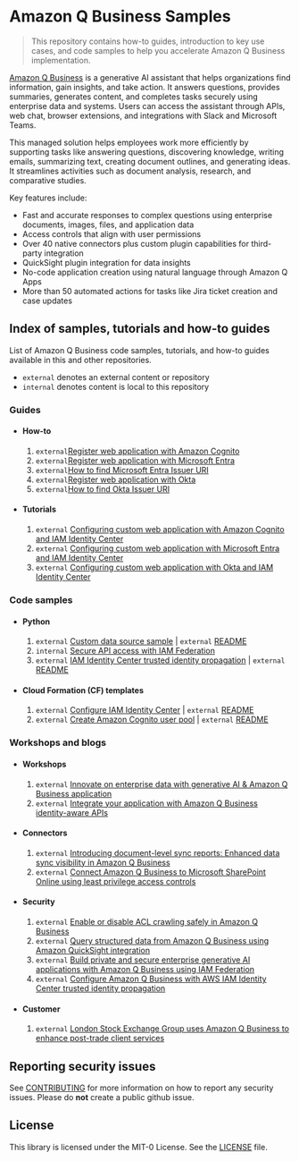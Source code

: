 # Amazon Q Business Samples

> This repository contains how-to guides, introduction to key use cases, and code samples to help you accelerate Amazon Q Business implementation.

[Amazon Q Business](https://docs.aws.amazon.com/amazonq/latest/qbusiness-ug/what-is.html) is a generative AI assistant that helps organizations find information, gain insights, and take action. It answers questions, provides summaries, generates content, and completes tasks securely using enterprise data and systems. Users can access the assistant through APIs, web chat, browser extensions, and integrations with Slack and Microsoft Teams.

This managed solution helps employees work more efficiently by supporting tasks like answering questions, discovering knowledge, writing emails, summarizing text, creating document outlines, and generating ideas. It streamlines activities such as document analysis, research, and comparative studies.

Key features include:
- Fast and accurate responses to complex questions using enterprise documents, images, files, and application data
- Access controls that align with user permissions
- Over 40 native connectors plus custom plugin capabilities for third-party integration
- QuickSight plugin integration for data insights
- No-code application creation using natural language through Amazon Q Apps
- More than 50 automated actions for tasks like Jira ticket creation and case updates


## Index of samples, tutorials and how-to guides
List of Amazon Q Business code samples, tutorials, and how-to guides available in this and other repositories.

* `external` denotes an external content or repository
* `internal` denotes content is local to this repository

### Guides

* #### How-to
    1. `external`[Register web application with Amazon Cognito](https://github.com/aws-samples/configuring-qbusiness-with-idc-tti/blob/main/docs/tutorials/cognito/register-webapp-with-cognito.md)
    1. `external`[Register web application with Microsoft Entra](https://github.com/aws-samples/configuring-qbusiness-with-idc-tti/blob/main/docs/tutorials/entra/register-webapp-with-entra.md)
    1. `external`[How to find Microsoft Entra Issuer URI](https://github.com/aws-samples/configuring-qbusiness-with-idc-tti/blob/main/docs/tutorials/entra/find-entra-issuer-url.md)
    1. `external`[Register web application with Okta](https://github.com/aws-samples/configuring-qbusiness-with-idc-tti/blob/main/docs/tutorials/okta/register-webapp-with-okta.md)
    1. `external`[How to find Okta Issuer URI](https://github.com/aws-samples/configuring-qbusiness-with-idc-tti/blob/main/docs/tutorials/okta/find-okta-issuer-url.md)

* #### Tutorials
    1. `external` [Configuring custom web application with Amazon Cognito and IAM Identity Center](https://github.com/aws-samples/configuring-qbusiness-with-idc-tti/blob/main/docs/tutorials/cognito/config-webapp-using-cognito.md)
    1. `external` [Configuring custom web application with Microsoft Entra and IAM Identity Center](https://github.com/aws-samples/configuring-qbusiness-with-idc-tti/blob/main/docs/tutorials/entra/config-webapp-using-entra.md)
    1. `external` [Configuring custom web application with Okta and IAM Identity Center](https://github.com/aws-samples/configuring-qbusiness-with-idc-tti/blob/main/docs/tutorials/okta/config-webapp-using-okta.md)

### Code samples
* #### Python
    1. `external` [Custom data source sample](https://github.com/aws-samples/configuring-qbusiness-with-idc-tti/blob/main/samples/custom_ds.py) | `external` [README](https://github.com/aws-samples/configuring-qbusiness-with-idc-tti/blob/main/samples/README.md)
    1. `internal` [Secure API access with IAM Federation](iam-federation-samples)
    1. `external` [IAM Identity Center trusted identity propagation](https://github.com/aws-samples/configuring-qbusiness-with-idc-tti/tree/main/webapp) | `external` [README](https://github.com/aws-samples/configuring-qbusiness-with-idc-tti/blob/main/webapp/README.md)

* #### Cloud Formation (CF) templates
    1. `external` [Configure IAM Identity Center](https://github.com/aws-samples/configuring-qbusiness-with-idc-tti/blob/main/cf/qb-api-idc-config.yaml) | `external` [README](https://github.com/aws-samples/configuring-qbusiness-with-idc-tti/blob/main/cf/README.md)
    1. `external` [Create Amazon Cognito user pool](https://github.com/aws-samples/configuring-qbusiness-with-idc-tti/blob/main/cf/qb-api-poc-cognito.yaml) | `external` [README](https://github.com/aws-samples/configuring-qbusiness-with-idc-tti/blob/main/cf/README.md)

### Workshops and blogs

* #### Workshops
    1. `external` [Innovate on enterprise data with generative AI & Amazon Q Business application](https://catalog.workshops.aws/amazon-q-business)
    1. `external` [Integrate your application with Amazon Q Business identity-aware APIs](https://catalog.workshops.aws/amazon-q-business-api)

* #### Connectors
    1. `external` [Introducing document-level sync reports: Enhanced data sync visibility in Amazon Q Business](https://aws.amazon.com/blogs/machine-learning/introducing-document-level-sync-reports-enhanced-data-sync-visibility-in-amazon-q-business/)
    1. `external` [Connect Amazon Q Business to Microsoft SharePoint Online using least privilege access controls](https://aws.amazon.com/blogs/machine-learning/connect-amazon-q-business-to-microsoft-sharepoint-online-using-least-privilege-access-controls/)

* #### Security

    1. `external` [Enable or disable ACL crawling safely in Amazon Q Business](https://aws.amazon.com/blogs/machine-learning/enable-or-disable-acl-crawling-safely-in-amazon-q-business/)
    1. `external` [Query structured data from Amazon Q Business using Amazon QuickSight integration](https://aws.amazon.com/blogs/machine-learning/query-structured-data-from-amazon-q-business-using-amazon-quicksight-integration/)
    1. `external` [Build private and secure enterprise generative AI applications with Amazon Q Business using IAM Federation](https://aws.amazon.com/blogs/machine-learning/build-private-and-secure-enterprise-generative-ai-applications-with-amazon-q-business-using-iam-federation/)
    1. `external` [Configure Amazon Q Business with AWS IAM Identity Center trusted identity propagation](https://aws.amazon.com/blogs/machine-learning/configuring-amazon-q-business-with-aws-iam-identity-center-trusted-identity-propagation/)

* #### Customer

    1. `external` [London Stock Exchange Group uses Amazon Q Business to enhance post-trade client services](https://aws.amazon.com/blogs/machine-learning/london-stock-exchange-group-uses-amazon-q-business-to-enhance-post-trade-client-services/)

## Reporting security issues

See [CONTRIBUTING](CONTRIBUTING.md#security-issue-notifications) for more information on how to report any security issues. Please do **not** create a public github issue.


## License

This library is licensed under the MIT-0 License. See the [LICENSE](./LICENSE) file.
